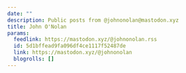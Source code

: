 ```yaml
---
date: ""
description: Public posts from @johnonolan@mastodon.xyz
title: John O'Nolan
params:
  feedlink: https://mastodon.xyz/@johnonolan.rss
  id: 5d1bffead9fa096df4ce1117f52487de
  link: https://mastodon.xyz/@johnonolan
  blogrolls: []
---
```

